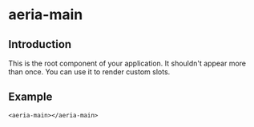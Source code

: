 # aeria-main

## Introduction

This is the root component of your application. It shouldn't appear more than once.
You can use it to render custom slots.

## Example

```vue-html
<aeria-main></aeria-main>
```

